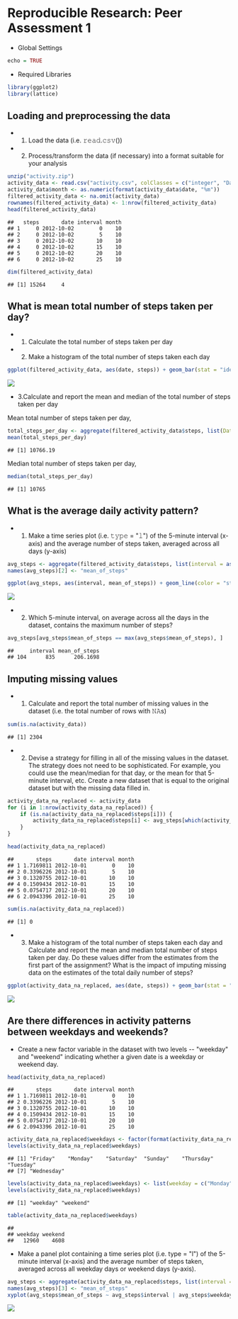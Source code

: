 # Reproducible Research: Peer Assessment 1


* Global Settings

```r
echo = TRUE
```


* Required Libraries

```r
library(ggplot2)
library(lattice)
```


## Loading and preprocessing the data
* 1. Load the data (i.e. 𝚛𝚎𝚊𝚍.𝚌𝚜𝚟())
* 2. Process/transform the data (if necessary) into a format suitable for your analysis

```r
unzip("activity.zip")
activity_data <- read.csv("activity.csv", colClasses = c("integer", "Date", "factor"))
activity_data$month <- as.numeric(format(activity_data$date, "%m"))
filtered_activity_data <- na.omit(activity_data)
rownames(filtered_activity_data) <- 1:nrow(filtered_activity_data)
head(filtered_activity_data)
```

```
##   steps       date interval month
## 1     0 2012-10-02        0    10
## 2     0 2012-10-02        5    10
## 3     0 2012-10-02       10    10
## 4     0 2012-10-02       15    10
## 5     0 2012-10-02       20    10
## 6     0 2012-10-02       25    10
```

```r
dim(filtered_activity_data)
```

```
## [1] 15264     4
```

## What is mean total number of steps taken per day?
* 1. Calculate the total number of steps taken per day
* 2. Make a histogram of the total number of steps taken each day

```r
ggplot(filtered_activity_data, aes(date, steps)) + geom_bar(stat = "identity", colour = "steelblue", fill = "steelblue", width = 0.7) + facet_grid(. ~ month, scales = "free") + labs(title = "Total number of steps taken each day", x = "Date", y = "Total number of steps")
```

![](PA1_template_files/figure-html/unnamed-chunk-4-1.png)<!-- -->
  
* 3.Calculate and report the mean and median of the total number of steps taken per day

Mean total number of steps taken per day,

```r
total_steps_per_day <- aggregate(filtered_activity_data$steps, list(Date = filtered_activity_data$date), FUN = "sum")$x
mean(total_steps_per_day)
```

```
## [1] 10766.19
```

Median total number of steps taken per day,

```r
median(total_steps_per_day)
```

```
## [1] 10765
```

  
## What is the average daily activity pattern?
* 1. Make a time series plot (i.e. 𝚝𝚢𝚙𝚎 = "𝚕") of the 5-minute interval (x-axis) and the average number of steps taken, averaged across all days (y-axis)

```r
avg_steps <- aggregate(filtered_activity_data$steps, list(interval = as.numeric(as.character(filtered_activity_data$interval))), FUN = "mean")
names(avg_steps)[2] <- "mean_of_steps"

ggplot(avg_steps, aes(interval, mean_of_steps)) + geom_line(color = "steelblue", size = 0.8) + labs(title = "5-minute Interval", x = "5-minute intervals", y = "Average number of steps taken", type = "1")
```

![](PA1_template_files/figure-html/unnamed-chunk-7-1.png)<!-- -->


* 2. Which 5-minute interval, on average across all the days in the dataset, contains the maximum number of steps?

```r
avg_steps[avg_steps$mean_of_steps == max(avg_steps$mean_of_steps), ]
```

```
##     interval mean_of_steps
## 104      835      206.1698
```



## Imputing missing values
* 1. Calculate and report the total number of missing values in the dataset (i.e. the total number of rows with 𝙽𝙰s)

```r
sum(is.na(activity_data))
```

```
## [1] 2304
```


* 2. Devise a strategy for filling in all of the missing values in the dataset. The strategy does not need to be sophisticated. For example, you could use the mean/median for that day, or the mean for that 5-minute interval, etc.
Create a new dataset that is equal to the original dataset but with the missing data filled in.


```r
activity_data_na_replaced <- activity_data 
for (i in 1:nrow(activity_data_na_replaced)) {
    if (is.na(activity_data_na_replaced$steps[i])) {
        activity_data_na_replaced$steps[i] <- avg_steps[which(activity_data_na_replaced$interval[i] == avg_steps$interval), ]$mean_of_steps
    }
}

head(activity_data_na_replaced)
```

```
##       steps       date interval month
## 1 1.7169811 2012-10-01        0    10
## 2 0.3396226 2012-10-01        5    10
## 3 0.1320755 2012-10-01       10    10
## 4 0.1509434 2012-10-01       15    10
## 5 0.0754717 2012-10-01       20    10
## 6 2.0943396 2012-10-01       25    10
```

```r
sum(is.na(activity_data_na_replaced))
```

```
## [1] 0
```


* 3. Make a histogram of the total number of steps taken each day and Calculate and report the mean and median total number of steps taken per day. Do these values differ from the estimates from the first part of the assignment? What is the impact of imputing missing data on the estimates of the total daily number of steps?

```r
ggplot(activity_data_na_replaced, aes(date, steps)) + geom_bar(stat = "identity", colour = "steelblue", fill = "steelblue",width = 0.7) + facet_grid(. ~ month, scales = "free") + labs(title = "Histogram of Total Number of Steps Taken Each Day ", x = "Date", y = "Total number of steps")
```

![](PA1_template_files/figure-html/unnamed-chunk-11-1.png)<!-- -->



## Are there differences in activity patterns between weekdays and weekends?

* Create a new factor variable in the dataset with two levels -- "weekday" and "weekend" indicating whether a given date is a weekday or weekend day.

```r
head(activity_data_na_replaced)
```

```
##       steps       date interval month
## 1 1.7169811 2012-10-01        0    10
## 2 0.3396226 2012-10-01        5    10
## 3 0.1320755 2012-10-01       10    10
## 4 0.1509434 2012-10-01       15    10
## 5 0.0754717 2012-10-01       20    10
## 6 2.0943396 2012-10-01       25    10
```

```r
activity_data_na_replaced$weekdays <- factor(format(activity_data_na_replaced$date, "%A"))
levels(activity_data_na_replaced$weekdays)
```

```
## [1] "Friday"    "Monday"    "Saturday"  "Sunday"    "Thursday"  "Tuesday"  
## [7] "Wednesday"
```

```r
levels(activity_data_na_replaced$weekdays) <- list(weekday = c("Monday", "Tuesday", "Wednesday", "Thursday", "Friday"), weekend = c("Saturday", "Sunday"))
levels(activity_data_na_replaced$weekdays)
```

```
## [1] "weekday" "weekend"
```

```r
table(activity_data_na_replaced$weekdays)
```

```
## 
## weekday weekend 
##   12960    4608
```

* Make a panel plot containing a time series plot (i.e. type = "l") of the 5-minute interval (x-axis) and the average number of steps taken, averaged across all weekday days or weekend days (y-axis).


```r
avg_steps <- aggregate(activity_data_na_replaced$steps, list(interval = as.numeric(as.character(activity_data_na_replaced$interval)), weekdays = activity_data_na_replaced$weekdays), FUN = "mean")
names(avg_steps)[3] <- "mean_of_steps"
xyplot(avg_steps$mean_of_steps ~ avg_steps$interval | avg_steps$weekdays, layout = c(1, 2), type = "l", xlab = "Interval", ylab = "Number of steps")
```

![](PA1_template_files/figure-html/unnamed-chunk-13-1.png)<!-- -->
